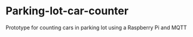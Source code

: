 # Parking-lot-car-counter
 Prototype for counting cars in parking lot using a Raspberry Pi and MQTT
